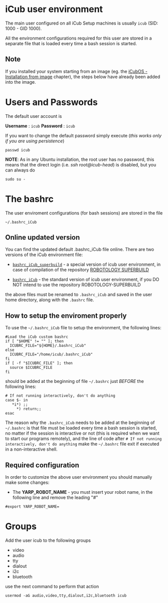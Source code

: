 # iCub user environment

The main user configured on all iCub Setup machines is usually `icub` (SID: 1000 - GID 1000).

All the environment configurations required for this user are stored in a separate file that is loaded every time a bash session is started.

## Note
If you installed your system starting from an image (eg. the [iCubOS - Installation from image](installation-from-image.md) chapter), the steps below have already been added into the image.

# Users and Passwords

The default user account is

**Username** : `icub`
**Password** : `icub`

If you want to change the default password simply execute (*this works only if you are using persistence*)

`passwd icub`

**NOTE**: As in any Ubuntu installation, the root user has no password, this means that the direct login (i.e. *ssh root\@icub-head*) is disabled, but you can always do

`sudo su - `


# The bashrc

The user enviroment configurations (for bash sessions) are stored in the file

`~/.bashrc_iCub`

## Online updated version

You can find the updated default .bashrc_iCub file online.
There are two versions of the iCub environment file:

- [`bashrc_iCub_superbuild`](https://raw.githubusercontent.com/icub-tech-iit/icub-os-files/master/user-environment/bashrc_iCub_superbuild) - a special version of icub user environment, in case of compilation of the repository [ROBOTOLOGY SUPERBUILD](https://github.com/robotology/robotology-superbuild)

- [`bashrc_iCub`](https://raw.githubusercontent.com/icub-tech-iit/icub-os-files/master/user-environment/bashrc_iCub) - the standard version of icub user environment, if you DO NOT intend to use the repository ROBOTOLOGY-SUPERBUILD

the above files must be renamed to `.bashrc_iCub` and saved in the user home directory, along with the `.bashrc` file.

## How to setup the enviroment properly

To use the `~/.bashrc_iCub` file to setup the environment, the following lines:
```
#Load the iCub custom bashrc
if [ "$HOME" != "" ]; then
  ICUBRC_FILE="${HOME}/.bashrc_iCub"
else
  ICUBRC_FILE="/home/icub/.bashrc_iCub"
fi
if [ -f "$ICUBRC_FILE" ]; then
  source $ICUBRC_FILE
fi
```
should be added at the beginning of file `~/.bashrc` just _BEFORE_ the following lines:
```
# If not running interactively, don't do anything
case $- in
   *i*) ;;
     *) return;;
esac
```

The reason why the `.bashrc_iCub` needs to be added at the beginning of `~/.bashrc` is that file must be loaded every time a bash session is started, no matter if the session is interactive or not (this is required when we want to start our programs remotely), and the line of code after `# If not running interactively, don't do anything` make the `~/.bashrc` file exit if executed in a non-interactive shell.

## Required configuration

In order to customize the above user environment you should manually make some changes:

- The **YARP_ROBOT_NAME** - you must insert your robot name, in the following line and remove the leading "#"
```
#export YARP_ROBOT_NAME=
```

# Groups

Add the user icub to the following groups

- video
- audio
- tty
- dialout
- i2c
- bluetooth

use the next command to perform that action
```
usermod -aG audio,video,tty,dialout,i2c,bluetooth icub
```

